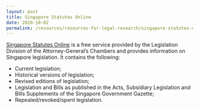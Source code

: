 ```yaml
---
layout: post
title: Singapore Statutes Online
date: 2020-10-02
permalink: /resources/resources-for-legal-research/singapore-statutes-online/
---
```


[Singapore Statutes Online](https://sso.agc.gov.sg/) is a free service provided by the Legislation Division of the Attorney-General’s Chambers and provides information on Singapore legislation. It contains the following:

 - Current legislation;
 - Historical versions of legislation;
 - Revised editions of legislation;  
 - Legislation and Bills as published in the Acts, Subsidiary Legislation and Bills Supplements of the Singapore Government Gazette;
 - Repealed/revoked/spent legislation.
